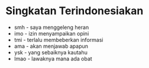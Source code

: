# Singkatan Terindonesiakan

* smh - saya menggeleng heran
* imo - izin menyampaikan opini
* tmi - terlalu membeberkan informasi
* ama - akan menjawab apapun
* ysk - yang sebaiknya kautahu
* lmao - lawaknya mana ada obat

